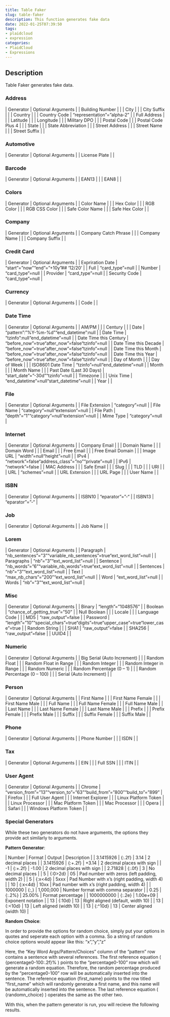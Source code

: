 ```yaml
---
title: Table Faker
slug: table-faker
description: This function generates fake data
date: 2022-01-25T07:39:50
tags:
- plaidcloud
- expression
categories:
- PlaidCloud
- Expressions
---
```



## Description


Table Faker generates fake data.



### Address




| Generator | Optional Arguments |
| Building Number |  |
| City |  |
| City Suffix |  |
| Country |  |
| Country Code | “representation”=”alpha-2” |
| Full Address |  |
| Latitude |  |
| Longitude |  |
| Military DPO |  |
| Postal Code |  |
| Postal Code Plus 4 |  |
| State |  |
| State Abbreviation |  |
| Street Address |  |
| Street Name |  |
| Street Suffix |  |

### Automotive




| Generator | Optional Arguments |
| License Plate |  |

### Barcode




| Generator | Optional Arguments |
| EAN13 |  |
| EAN8 |  |

### Colors




| Generator | Optional Arguments |
| Color Name |  |
| Hex Color |  |
| RGB Color |  |
| RGB CSS Color |  |
| Safe Color Name |  |
| Safe Hex Color |  |

### Company




| Generator | Optional Arguments |
| Company Catch Phrase |  |
| Company Name |  |
| Company Suffix |  |

### Credit Card




| Generator | Optional Arguments |
| Expriration Date | “start”=”now”“end”=”+10y”## ‘12/20’ |
| Full | “card\_type”=null |
| Number | “card\_type”=null |
| Provider | “card\_type”=null |
| Security Code | “card\_type”=null |

### Currency




| Generator | Optional Arguments |
| Code |  |

### Date Time




| Generator | Optional Arguments |
| AM/PM |  |
| Century |  |
| Date | “pattern”:”%Y-%m-%d”“end\_datetime”:null |
| Date Time | “tzinfo”:null“end\_datetime”=null |
| Date Time this Century | “before\_now”=true“after\_now”=false“tzinfo”=null |
| Date Time this Decade | “before\_now”=true“after\_now”=false“tzinfo”=null |
| Date Time this Month | “before\_now”=true“after\_now”=false“tzinfo”=null |
| Date Time this Year | “before\_now”=true“after\_now”=false“tzinfo”=null |
| Day of Month |  |
| Day of Week |  |
| ISO8601 Date Time | “tzinfo”=null“end\_datetime”=null |
| Month |  |
| Month Name |  |
| Past Date (Last 30 Days) | “start\_date”=”-30d”“tzinfo”=null |
| Timezone |  |
| Unix Time | “end\_datetime”=null“start\_datetime”=null |
| Year |  |

### File




| Generator | Optional Arguments |
| File Extension | “category”=null |
| File Name | “category”=null“extension”=null |
| File Path | “depth”=”1”“category”=null“extension”=null |
| Mime Type | “category”=null |

### Internet




| Generator | Optional Arguments |
| Company Email |  |
| Domain Name |  |
| Domain Word |  |
| Email |  |
| Free Email |  |
| Free Email Domain |  |
| Image URL | “width”=null“height”=null |
| IPv4 | “network”=false“address\_class”=”no”“private”=null |
| IPv6 | “network”=false |
| MAC Address |  |
| Safe Email |  |
| Slug |  |
| TLD |  |
| URI |  |
| URL | “schemes”=null |
| URL Extension |  |
| URL Page |  |
| User Name |  |

### ISBN




| Generator | Optional Arguments |
| ISBN10 | “eparator”=”-“ |
| ISBN13 | “eparator”=”-“ |

### Job




| Generator | Optional Arguments |
| Job Name |  |

### Lorem




| Generator | Optional Arguments |
| Paragraph | “nb\_sentences”=”3”“variable\_nb\_sentences”=true“ext\_word\_list”=null |
| Paragraphs | “nb”=”3”“ext\_word\_list”=null |
| Sentence | “nb\_words”=”6”“variable\_nb\_words”=true“ext\_word\_list”=null |
| Sentences | “nb”=”3”“ext\_word\_list”=null |
| Text | “max\_nb\_chars”=”200”“ext\_word\_list”=null |
| Word | “ext\_word\_list”=null |
| Words | “nb”=”3”“ext\_word\_list”=null |

### Misc




| Generator | Optional Arguments |
| Binary | “length”=”1048576” |
| Boolean | “chance\_of\_getting\_true”=”50” |
| Null Boolean |  |
| Locale |  |
| Language Code |  |
| MD5 | “raw\_output”=false |
| Password | “length”=”10”“special\_chars”=true“digits”=true“upper\_case”=true“lower\_case”=true |
| Random String |  |
| SHA1 | “raw\_output”=false |
| SHA256 | “raw\_output”=false |
| UUID4 |  |

### Numeric




| Generator | Optional Arguments |
| Big Serial (Auto Increment) |  |
| Random Float |  |
| Random Float in Range |  |
| Random Integer |  |
| Random Integer in Range |  |
| Random Numeric |  |
| Random Percentage (0 – 1) |  |
| Random Percentage (0 – 100) |  |
| Serial (Auto Increment) |  |

### Person




| Generator | Optional Arguments |
| First Name |  |
| First Name Female |  |
| First Name Male |  |
| Full Name |  |
| Full Name Female |  |
| Full Name Male |  |
| Last Name |  |
| Last Name Female |  |
| Last Name Male |  |
| Prefix |  |
| Prefix Female |  |
| Prefix Male |  |
| Suffix |  |
| Suffix Female |  |
| Suffix Male |  |

### Phone




| Generator | Optional Arguments |
| Phone Number |  |
| ISDN |  |

### Tax




| Generator | Optional Arguments |
| EIN |  |
| Full SSN |  |
| ITIN |  |

### User Agent




| Generator | Optional Arguments |
| Chrome | “version\_from”=”13”“version\_to”=”63”“build\_from”=”800”“build\_to”=”899” |
| Firefox |  |
| Full User Agent |  |
| Internet Explorer |  |
| Linux Platform Token |  |
| Linux Processor |  |
| Mac Platform Token |  |
| Mac Processor |  |
| Opera |  |
| Safari |  |
| Windows Platform Token |  |

### Special Generators


While these two generators do not have arguments, the options they provide act similarly to arguments.



**Pattern Generator**:




| Number | Format | Output | Description |
| 3.1415926 | {:.2f} | 3.14 | 2 decimal places |
| 3.1415926 | {:+.2f} | +3.14 | 2 decimal places with sign |
| -1 | {:+.2f} | -1.00 | 2 decimal places with sign |
| 2.71828 | {:.0f} | 3 | No decimal places |
| 5 | {:0>2d} | 05 | Pad number with zeros (left padding, width 2) |
| 5 | {:x<4d} | 5xxx | Pad Number with x’s (right padding, width 4) |
| 10 | {:x<4d} | 10xx | Pad number with x’s (right padding, width 4) |
| 1000000 | {:,} | 1,000,000 | Number format with comma separator |
| 0.25 | {:.2%} | 25.00% | Format percentage |
| 1000000000 | {:.2e} | 1.00e+09 | Exponent notation |
| 13 | {:10d} | 13 | Right aligned (default, width 10) |
| 13 | {:<10d} | 13 | Left aligned (width 10) |
| 13 | {:^10d} | 13 | Center aligned (width 10) |

**Random Choice**:


In order to provide the options for random choice, simply put your options in quotes and seperate each option with a comma. So a string of random choice options would appear like this: “x”,”y”,”z”



Here, the “Key Word Args/Pattern/Choices” column of the “pattern” row contains a sentence with several references. The first reference equation ( {percentage0-100:.2f}% ) points to the “percentage0-100” row which will generate a random equation. Therefore, the random percentage produced by the “percentage0-100” row will be automatically inserted into the sentence. The reference equation {first\_name} points to the row titled “first\_name” which will randomly generate a first name, and this name will be automatically inserted into the sentence. The last reference equation ( {randomn\_choice} ) operates the same as the other two.



With this, when the pattern generator is run, you will recieve the following results.

